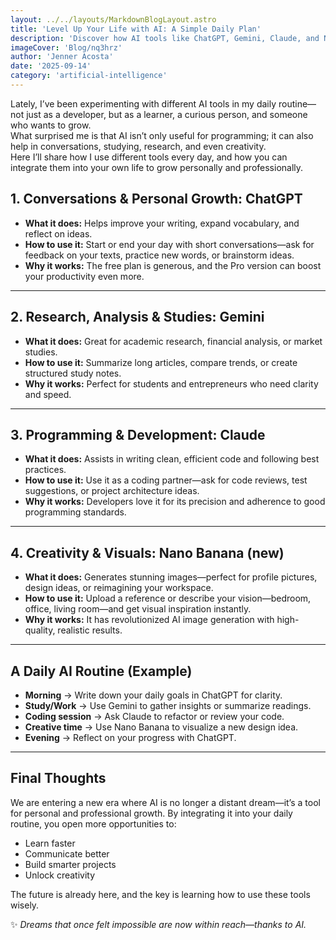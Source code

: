 ```yaml
---
layout: ../../layouts/MarkdownBlogLayout.astro
title: 'Level Up Your Life with AI: A Simple Daily Plan'
description: 'Discover how AI tools like ChatGPT, Gemini, Claude, and Nano Banana can improve your daily life—from conversations and learning to programming, research, and creativity.'
imageCover: 'Blog/nq3hrz'
author: 'Jenner Acosta'
date: '2025-09-14'
category: 'artificial-intelligence'
---
```


Lately, I’ve been experimenting with different AI tools in my daily routine—not just as a developer, but as a learner, a curious person, and someone who wants to grow.  
What surprised me is that AI isn’t only useful for programming; it can also help in conversations, studying, research, and even creativity.  
Here I’ll share how I use different tools every day, and how you can integrate them into your own life to grow personally and professionally.

## 1. Conversations & Personal Growth: **ChatGPT**

- **What it does:** Helps improve your writing, expand vocabulary, and reflect on ideas.
- **How to use it:** Start or end your day with short conversations—ask for feedback on your texts, practice new words, or brainstorm ideas.
- **Why it works:** The free plan is generous, and the Pro version can boost your productivity even more.

---

## 2. Research, Analysis & Studies: **Gemini**

- **What it does:** Great for academic research, financial analysis, or market studies.
- **How to use it:** Summarize long articles, compare trends, or create structured study notes.
- **Why it works:** Perfect for students and entrepreneurs who need clarity and speed.

---

## 3. Programming & Development: **Claude**

- **What it does:** Assists in writing clean, efficient code and following best practices.
- **How to use it:** Use it as a coding partner—ask for code reviews, test suggestions, or project architecture ideas.
- **Why it works:** Developers love it for its precision and adherence to good programming standards.

---

## 4. Creativity & Visuals: **Nano Banana (new)**

- **What it does:** Generates stunning images—perfect for profile pictures, design ideas, or reimagining your workspace.
- **How to use it:** Upload a reference or describe your vision—bedroom, office, living room—and get visual inspiration instantly.
- **Why it works:** It has revolutionized AI image generation with high-quality, realistic results.

---

## A Daily AI Routine (Example)

- **Morning** → Write down your daily goals in ChatGPT for clarity.
- **Study/Work** → Use Gemini to gather insights or summarize readings.
- **Coding session** → Ask Claude to refactor or review your code.
- **Creative time** → Use Nano Banana to visualize a new design idea.
- **Evening** → Reflect on your progress with ChatGPT.

---

## Final Thoughts

We are entering a new era where AI is no longer a distant dream—it’s a tool for personal and professional growth. By integrating it into your daily routine, you open more opportunities to:

- Learn faster
- Communicate better
- Build smarter projects
- Unlock creativity

The future is already here, and the key is learning how to use these tools wisely.

✨ _Dreams that once felt impossible are now within reach—thanks to AI._
